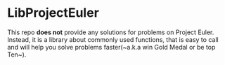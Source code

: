 # LibProjectEuler

This repo **does not** provide any solutions for problems on Project Euler. Instead, it is a library about commonly used functions, that is easy to call and will help you solve problems faster(~a.k.a win Gold Medal or be top Ten~). 
